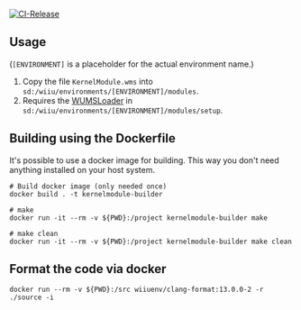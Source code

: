 [![CI-Release](https://github.com/wiiu-env/KernelModule/actions/workflows/ci.yml/badge.svg)](https://github.com/wiiu-env/KernelModule/actions/workflows/ci.yml)

## Usage
(`[ENVIRONMENT]` is a placeholder for the actual environment name.)

1. Copy the file `KernelModule.wms` into `sd:/wiiu/environments/[ENVIRONMENT]/modules`.  
2. Requires the [WUMSLoader](https://github.com/wiiu-env/WUMSLoader) in `sd:/wiiu/environments/[ENVIRONMENT]/modules/setup`.

## Building using the Dockerfile

It's possible to use a docker image for building. This way you don't need anything installed on your host system.

```
# Build docker image (only needed once)
docker build . -t kernelmodule-builder

# make 
docker run -it --rm -v ${PWD}:/project kernelmodule-builder make

# make clean
docker run -it --rm -v ${PWD}:/project kernelmodule-builder make clean
```

## Format the code via docker

`docker run --rm -v ${PWD}:/src wiiuenv/clang-format:13.0.0-2 -r ./source -i`